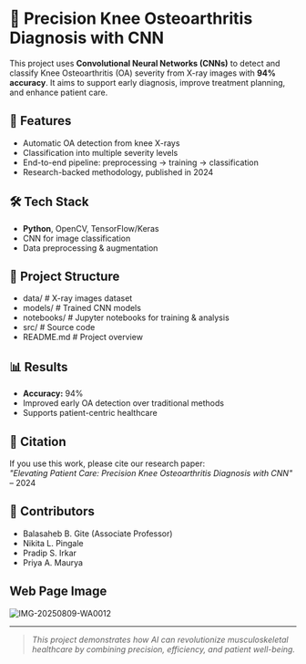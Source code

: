 # 🦵 Precision Knee Osteoarthritis Diagnosis with CNN

This project uses **Convolutional Neural Networks (CNNs)** to detect and classify Knee Osteoarthritis (OA) severity from X-ray images with **94% accuracy**. It aims to support early diagnosis, improve treatment planning, and enhance patient care.

## 🚀 Features
- Automatic OA detection from knee X-rays
- Classification into multiple severity levels
- End-to-end pipeline: preprocessing → training → classification
- Research-backed methodology, published in 2024

## 🛠 Tech Stack
- **Python**, OpenCV, TensorFlow/Keras
- CNN for image classification
- Data preprocessing & augmentation

## 📂 Project Structure
- data/ # X-ray images dataset
- models/ # Trained CNN models
- notebooks/ # Jupyter notebooks for training & analysis
- src/ # Source code
- README.md # Project overview


## 📊 Results
- **Accuracy:** 94%
- Improved early OA detection over traditional methods
- Supports patient-centric healthcare

## 📜 Citation
If you use this work, please cite our research paper:  
*"Elevating Patient Care: Precision Knee Osteoarthritis Diagnosis with CNN"* – 2024

## 🤝 Contributors
- Balasaheb B. Gite (Associate Professor)
- Nikita L. Pingale
- Pradip S. Irkar
- Priya A. Maurya

## Web Page Image
![IMG-20250809-WA0012](https://github.com/user-attachments/assets/76f234f6-6500-4822-84e4-bca5d4792a4e)



---

> *This project demonstrates how AI can revolutionize musculoskeletal healthcare by combining precision, efficiency, and patient well-being.*


